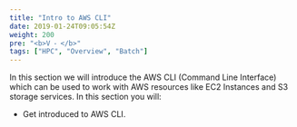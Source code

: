 ```yaml
---
title: "Intro to AWS CLI"
date: 2019-01-24T09:05:54Z
weight: 200
pre: "<b>V ⁃ </b>"
tags: ["HPC", "Overview", "Batch"]
---
```


In this section we will introduce the AWS CLI (Command Line Interface) which can be used to work with AWS resources like EC2 Instances and S3 storage services. In this section you will:

-	Get introduced to AWS CLI.

